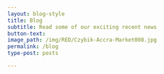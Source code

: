 ```yaml
---
layout: blog-style
title: Blog
subtitle: Read some of our exciting recent news
button-text:
image_path: /img/RED/Czybik-Accra-Market008.jpg
permalink: /blog
type-post: posts

---
```

